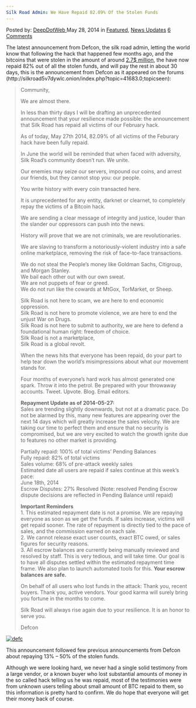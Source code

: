 ```yaml
---
Silk Road Admin: We Have Repaid 82.09% Of the Stolen Funds
---
```

<article class="post-listing post-5782 post type-post status-publish format-standard has-post-thumbnail hentry  tag-1651 tag-admin tag-funds tag-repaid tag-stolen">
    <div class="post-inner">
        <span>Posted by: <a href="https://www.deepdotweb.com/author/admin/" title="">DeepDotWeb </a></span>
    <span>May 28, 2014</span>
    <span>in <a href="https://www.deepdotweb.com/category/deepdot-news/" rel="category tag">Featured</a>, <a href="https://www.deepdotweb.com/category/news-updates/" rel="category tag">News Updates</a></span>
    <span><a href="https://www.deepdotweb.com/2014/05/28/silk-road-admin-repaid-82-09-stolen-funds/#comments">6 Comments</a></span>
    </p>
    <div class="clear"></div>
    <div class="entry">
    <p>The latest announcement from Defcon, the silk road admin, letting the world know that following the hack that happened few months ago, and the bitcoins that were stolen in the amount of around <a href="http://www.deepdotweb.com/2014/02/13/silk-road-2-hacked-bitcoins-stolen-unknown-amount/">2.7$ million</a>, the have now repaid 82% out of all the stolen funds, and will pay the rest in about 30 days, this is the announcement from Defcon as it appeared on the forums (http://silkroad5v7dywlc.onion/index.php?topic=41683.0;topicseen):</p>
    <blockquote><p>Community,</p>
    <p>We are almost there.</p>
    <p>In less than thirty days I will be drafting an unprecedented announcement that your resilience made possible: the announcement that Silk Road has repaid all victims of our February hack.</p>
    <p>As of today, May 27th 2014, 82.09% of all victims of the Feburary hack have been fully repaid.</p>
    <p>In June the world will be reminded that when faced with adversity, Silk Road&#8217;s community doesn&#8217;t run. We unite.</p>
    <p>Our enemies may seize our servers, impound our coins, and arrest our friends, but they cannot stop you: our people.</p>
    <p>You write history with every coin transacted here.</p>
    <p>It is unprecedented for any entity, darknet or clearnet, to completely repay the victims of a Bitcoin hack.</p>
    <p>We are sending a clear message of integrity and justice, louder than the slander our oppressors can push into the news.</p>
    <p>History will prove that we are not criminals, we are revolutionaries.</p>
    <p>We are slaving to transform a notoriously-violent industry into a safe online marketplace, removing the risk of face-to-face transactions.</p>
    <p>We do not steal the People&#8217;s money like Goldman Sachs, Citigroup, and Morgan Stanley.<br />
    We bail each other out with our own sweat.<br />
    We are not puppets of fear or greed.<br />
    We do not run like the cowards at MtGox, TorMarket, or Sheep.</p>
    <p>Silk Road is not here to scam, we are here to end economic oppression.<br />
    Silk Road is not here to promote violence, we are here to end the unjust War on Drugs.<br />
    Silk Road is not here to submit to authority, we are here to defend a foundational human right: freedom of choice.<br />
    Silk Road is not a marketplace,<br />
    Silk Road is a global revolt.</p>
    <p>When the news hits that everyone has been repaid, do your part to help tear down the world&#8217;s misimpressions about what our movement stands for.</p>
    <p>Four months of everyone&#8217;s hard work has almost generated one spark. Throw it into the petrol. Be prepared with your throwaway accounts. Tweet. Upvote. Blog. Email editors.</p>
    <p><strong>Repayment Update as of 2014-05-27:</strong><br />
    Sales are trending slightly downwards, but not at a dramatic pace. Do not be alarmed by this, many new features are appearing over the next 14 days which will greatly increase the sales velocity. We are taking our time to perfect them and ensure that no security is compromised, but we are very excited to watch the growth ignite due to features no other market is providing.</p>
    <p>Partially repaid: 100% of total victims&#8217; Pending Balances<br />
    Fully repaid: 82% of total victims<br />
    Sales volume: 68% of pre-attack weekly sales<br />
    Estimated date all users are repaid if sales continue at this week&#8217;s pace:<br />
    June 18th, 2014<br />
    Escrow Disputes: 27% Resolved (Note: resolved Pending Escrow dispute decisions are reflected in Pending Balance until repaid)</p>
    <p><strong>Important Reminders</strong><br />
    1. This estimated repayment date is not a promise. We are repaying everyone as soon as we get the funds. If sales increase, victims will get repaid sooner. The rate of repayment is directly tied to the pace of sales, and the commission earned on each sale.<br />
    2. We cannot release exact user counts, exact BTC owed, or sales figures for security reasons.<br />
    3. All escrow balances are currently being manually reviewed and resolved by staff. This is very tedious, and will take time. Our goal is to have all disputes settled within the estimated repayment time frame. We also plan to launch automated tools for this. <strong>Your escrow balances are safe.</strong></p>
    <p>On behalf of all users who lost funds in the attack: Thank you, recent buyers. Thank you, active vendors. Your good karma will surely bring you fortune in the months to come.</p>
    <p>Silk Road will always rise again due to your resilience. It is an honor to serve you.</p>
    <p>Defcon</p></blockquote>
    <p><a href="/imgs/2014/05/defc.png"><img class="aligncenter  wp-image-5783" src="/imgs/2014/05/defc.png" alt="defc" width="581" height="372" srcset="/imgs/2014/05/defc.png 947w, /imgs/2014/05/defc-300x192.png 300w" sizes="(max-width: 581px) 100vw, 581px" /></a></p>
    <p>This announcement followed few previous announcements from Defcon about repaying 13% &#8211; 50% of the stolen funds.</p>
    <p>Although we were looking hard, we never had a single solid testimony from a large vendor, or a known buyer who lost substantial amounts of money in the so called hack telling us he was repaid, most of the testimonies were from unknown users telling about small amount of BTC repaid to them, so this information is pretty hard to confirm. We do hope that everyone will get their money back of course.</p>
    </div>
    <span style="display:none"><a href="https://www.deepdotweb.com/tag/8209/" rel="tag">8209</a> <a href="https://www.deepdotweb.com/tag/admin/" rel="tag">admin</a> <a href="https://www.deepdotweb.com/tag/funds/" rel="tag">funds</a> <a href="https://www.deepdotweb.com/tag/repaid/" rel="tag">repaid</a>  <a href="https://www.deepdotweb.com/tag/stolen/" rel="tag">stolen</a></span> <span style="display:none" class="updated">2014-05-28</span>
    <div style="display:none" class="vcard author" itemprop="author" itemscope itemtype="http://schema.org/Person"><strong class="fn" itemprop="name">
    </div>
</article>

